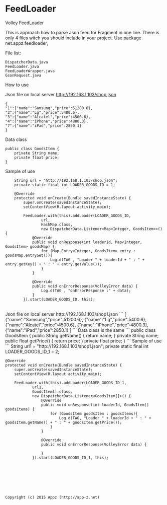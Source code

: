 # FeedLoader
Volley FeedLoader

This is approach how to parse Json feed for Fragment in one line. There is only 4 files witch you should include in your project. Use package net.appz.feedloader;

File list:
```
DispatcherData.java
FeedLoader.java
FeedLoaderWrapper.java
GsonRequest.java
```

How to use<br>

Json file on local server http://192.168.1.103/shop.json
```
{
"1":{"name":"Samsung","price":51200.6},
"2":{"name":"Lg","price":5400.6},
"3":{"name":"Alcatel","price":4500.6},
"4":{"name":"iPhone","price":4800.3},
"7":{"name":"iPad","price":2850.1}
}
```
Data class
```
public class GoodsItem {
    private String name;
    private float price;
}
```
Sample of use
```
    String url = "http://192.168.1.103/shop.json";
    private static final int LOADER_GOODS_ID = 1;

    @Override
    protected void onCreate(Bundle savedInstanceState) {
        super.onCreate(savedInstanceState);
        setContentView(R.layout.activity_main);

        FeedLoader.with(this).addLoader(LOADER_GOODS_ID,
                url,
                HashMap.class,
                new DispatcherData.Listener<Map<Integer, GoodsItem>>() {
            @Override
            public void onResponse(int loaderId, Map<Integer, GoodsItem> goodsMap) {
                for (Map.Entry<Integer, GoodsItem> entry : goodsMap.entrySet()){
                    Log.d(TAG , "Loader " + loaderId + " : " + entry.getKey() + " : " + entry.getValue());
                }
            }

            @Override
            public void onErrorResponse(VolleyError data) {
                Log.d(TAG , "onErrorResponse :" + data);
            }
        }).start(LOADER_GOODS_ID, this);
```
<br>
Json file on local server http://192.168.1.103/shop1.json
```
[
{"name":"Samsung","price":51200.6},
{"name":"Lg","price":5400.6},
{"name":"Alcatel","price":4500.6},
{"name":"iPhone","price":4800.3},
{"name":"iPad","price":2850.1}
]
```
Data class is the same
```
public class GoodsItem {
    public String getName() {
        return name;
    }
    private String name;
    public float getPrice() {
        return price;
    }
    private float price;
}
```
Sample of use
```
    String url1 = "http://192.168.1.103/shop1.json";
    private static final int LOADER_GOODS_ID_1 = 2;

    @Override
    protected void onCreate(Bundle savedInstanceState) {
        super.onCreate(savedInstanceState);
        setContentView(R.layout.activity_main);

        FeedLoader.with(this).addLoader(LOADER_GOODS_ID_1,
                url1,
                GoodsItem[].class,
                new DispatcherData.Listener<GoodsItem[]>() {
                    @Override
                    public void onResponse(int loaderId, GoodsItem[] goodsItems) {
                        for (GoodsItem goodsItem : goodsItems){
                            Log.d(TAG, "Loader " + loaderId + " : " + goodsItem.getName() + " : " + goodsItem.getPrice());
                        }
                    }

                    @Override
                    public void onErrorResponse(VolleyError data) {

                    }
                }).start(LOADER_GOODS_ID_1, this);

```







Copyright (c) 2015 Appz (http://app-z.net)
